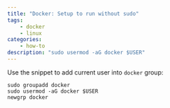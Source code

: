 ```yaml
---
title: "Docker: Setup to run without sudo" 
tags: 
    - docker
    - linux
categories:
    - how-to
description: "sudo usermod -aG docker $USER"
---
```

Use the snippet to add current user into `docker` group:
```shell
sudo groupadd docker
sudo usermod -aG docker $USER
newgrp docker
```
